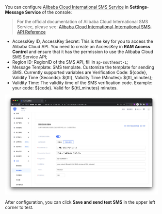 You can configure [Alibaba Cloud International SMS Service](https://sms-intl.console.aliyun.com/) in **Settings**-**Message Service** of the console:

> For the official documentation of Alibaba Cloud International SMS Service, please see: [Alibaba Cloud International-International SMS: API Reference](https://www.alibabacloud.com/help/zh/doc-detail/162279.htm)

- AccessKey ID, AccessKey Secret: This is the key for you to access the Alibaba Cloud API. You need to create an AccessKey in **RAM Access Control** and ensure that it has the permission to use the Alibaba Cloud SMS Service API;
- Region ID: RegionID of the SMS API, fill in `ap-southeast-1`;
- Message Template: SMS template. Customize the template for sending SMS. Currently supported variables are Verification Code: ${code}, Validity Time (Seconds): ${ttl}, Validity Time (Minutes): ${ttl_minutes};
- Validity Time: The validity time of the SMS verification code. Example: your code: ${code}. Valid for ${ttl_minutes} minutes.

![](./images/Xnip2021-12-08_14-43-40.jpg)

After configuration, you can click **Save and send test SMS** in the upper left corner to test.
